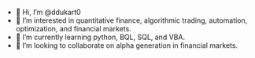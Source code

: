 - 👋 Hi, I’m @ddukart0
- 👀 I’m interested in quantitative finance, algorithmic trading, automation, optimization, and financial markets.
- 🌱 I’m currently learning python, BQL, SQL, and VBA.
- 💞️ I’m looking to collaborate on alpha generation in financial markets.

<!---
ddukart0/ddukart0 is a ✨ special ✨ repository because its `README.md` (this file) appears on your GitHub profile.
You can click the Preview link to take a look at your changes.
--->
